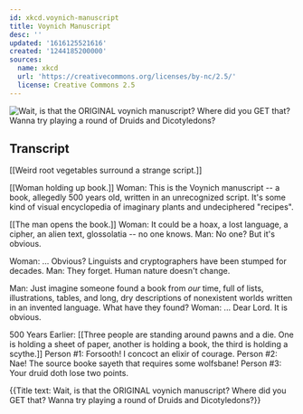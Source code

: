 ```yaml
---
id: xkcd.voynich-manuscript
title: Voynich Manuscript
desc: ''
updated: '1616125521616'
created: '1244185200000'
sources:
  name: xkcd
  url: 'https://creativecommons.org/licenses/by-nc/2.5/'
  license: Creative Commons 2.5
---
```

![Wait, is that the ORIGINAL voynich manuscript?  Where did you GET that?  Wanna try playing a round of Druids and Dicotyledons?](https://imgs.xkcd.com/comics/voynich_manuscript.png)

## Transcript
[[Weird root vegetables surround a strange script.]]

[[Woman holding up book.]]
Woman: This is the Voynich manuscript -- a book, allegedly 500 years old, written in an unrecognized script.  It's some kind of visual encyclopedia of imaginary plants and undeciphered "recipes".

[[The man opens the book.]]
Woman: It could be a hoax, a lost language, a cipher, an alien text, glossolatia -- no one knows.
Man: No one? But it's obvious.

Woman: ... Obvious?  Linguists and cryptographers have been stumped for decades.
Man: They forget. Human nature doesn't change.

Man: Just imagine someone found a book from _our_ time, full of lists, illustrations, tables, and long, dry descriptions of nonexistent worlds written in an invented language.  What have they found?
Woman: ... Dear Lord. It 
is
 obvious.

500 Years Earlier:
[[Three people are standing around pawns and a die.  One is holding a sheet of paper, another is holding a book, the third is holding a scythe.]]
Person #1: Forsooth! I concoct an elixir of courage.
Person #2: Nae! The source booke sayeth that requires some wolfsbane!
Person #3: Your druid doth lose two points.

{{Title text: Wait, is that the ORIGINAL voynich manuscript?  Where did you GET that?  Wanna try playing a round of Druids and Dicotyledons?}}
